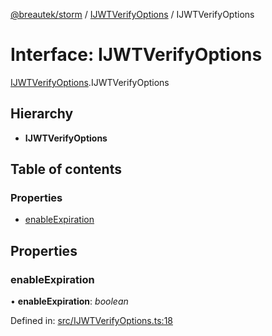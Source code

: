 [@breautek/storm](../README.md) / [IJWTVerifyOptions](../modules/ijwtverifyoptions.md) / IJWTVerifyOptions

# Interface: IJWTVerifyOptions

[IJWTVerifyOptions](../modules/ijwtverifyoptions.md).IJWTVerifyOptions

## Hierarchy

* **IJWTVerifyOptions**

## Table of contents

### Properties

- [enableExpiration](ijwtverifyoptions.ijwtverifyoptions-1.md#enableexpiration)

## Properties

### enableExpiration

• **enableExpiration**: *boolean*

Defined in: [src/IJWTVerifyOptions.ts:18](https://github.com/breautek/storm/blob/4e204d2/src/IJWTVerifyOptions.ts#L18)
